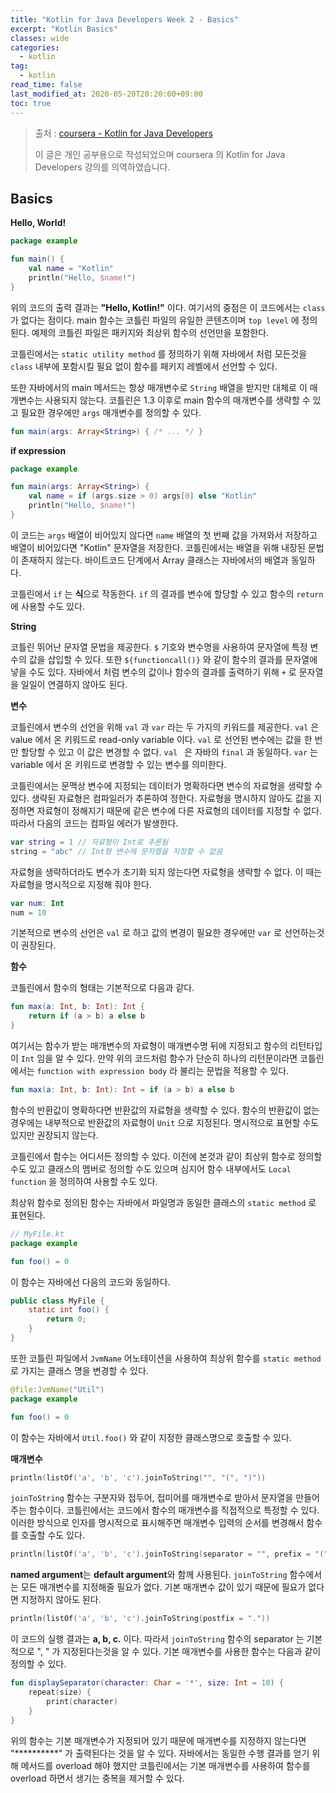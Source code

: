 ```yaml
---
title: "Kotlin for Java Developers Week 2 - Basics"
excerpt: "Kotlin Basics"
classes: wide
categories: 
  - kotlin
tag:
  - kotlin
read_time: false
last_modified_at: 2020-05-20T20:20:00+09:00
toc: true
---
```


> 출처 : [coursera - Kotlin for Java Developers](https://www.coursera.org/learn/kotlin-for-java-developers/lecture/P62Ej/from-java-to-kotlin)
>
> 이 글은 개인 공부용으로 작성되었으며 coursera 의  Kotlin for Java Developers 강의를 의역하였습니다.



## Basics

**Hello, World!**

```kotlin
package example

fun main() {
    val name = "Kotlin"
    println("Hello, $name!")
}
```

위의 코드의 출력 결과는 **"Hello, Kotlin!"** 이다. 여기서의 중점은 이 코드에서는 `class` 가 없다는 점이다. main 함수는 코틀린 파일의 유일한 콘텐츠이며 `top level` 에 정의된다. 예제의 코틀린 파일은 패키지와 최상위 함수의 선언만을 포함한다. 

코틀린에서는 `static utility method` 를 정의하기 위해 자바에서 처럼 모든것을 `class` 내부에 포함시킬 필요 없이 함수를 패키지 레벨에서 선언할 수 있다. 

또한 자바에서의 main 메서드는 항상 매개변수로 `String` 배열을 받지만 대체로 이 매개변수는 사용되지 않는다. 코틀린은 1.3 이후로 main 함수의 매개변수를 생략할 수 있고 필요한 경우에만 `args` 매개변수를 정의할 수 있다.

```kotlin
fun main(args: Array<String>) { /* ... */ }
```

**if expression**

```kotlin
package example

fun main(args: Array<String>) {
    val name = if (args.size > 0) args[0] else "Kotlin"
    println("Hello, $name!")
}
```

이 코드는 `args` 배열이 비어있지 않다면 `name` 배열의 첫 번째 값을 가져와서 저장하고 배열이 비어있다면 "Kotlin" 문자열을 저장한다. 코틀린에서는 배열을 위해 내장된 문법이 존재하지 않는다. 바이트코드 단계에서 Array 클래스는 자바에서의 배열과 동일하다.

코틀린에서 `if` 는 **식**으로 작동한다. `if` 의 결과를 변수에 할당할 수 있고 함수의 `return` 에 사용할 수도 있다.

**String**

코틀린 뛰어난 문자열 문법을 제공한다. `$` 기호와 변수명을 사용하여 문자열에 특정 변수의 값을 삽입할 수 있다. 또한 `${functioncall()}` 와 같이 함수의 결과를 문자열에 넣을 수도 있다. 자바에서 처럼 변수의 값이나 함수의 결과를 출력하기 위해 `+` 로 문자열을 일일이 연결하지 않아도 된다.

**변수**

코틀린에서 변수의 선언을 위해 `val` 과 `var` 라는 두 가지의 키워드를 제공한다. `val` 은 value 에서 온 키워드로 read-only variable 이다. `val` 로 선언된 변수에는 값을 한 번만 할당할 수 있고 이 값은 변경할 수 없다.  `val ` 은 자바의 `final` 과 동일하다. `var` 는 variable 에서 온 키워드로 변경할 수 있는 변수를 의미한다. 

코틀린에서는 문맥상 변수에 지정되는 데이터가 명확하다면 변수의 자료형을 생략할 수 있다. 생략된 자료형은 컴파일러가 추론하여 정한다. 자료형을 명시하지 않아도 값을 지정하면 자료형이 정해지기 때문에 같은 변수에 다른 자료형의 데이터를 지정할 수 없다. 따라서 다음의 코드는 컴파일 에러가 발생한다.

```kotlin
var string = 1 // 자료형이 Int로 추론됨
string = "abc" // Int형 변수에 문자열을 지정할 수 없음
```

자료형을 생략하더라도 변수가 초기화 되지 않는다면 자료형을 생략할 수 없다. 이 때는 자료형을 명시적으로 지정해 줘야 한다.

```kotlin
var num: Int
num = 10
```

기본적으로 변수의 선언은 `val` 로 하고 값의 변경이 필요한 경우에만 `var` 로 선언하는것이 권장된다.

**함수**

코틀린에서 함수의 형태는 기본적으로 다음과 같다.

```kotlin
fun max(a: Int, b: Int): Int {
    return if (a > b) a else b
}
```

여기서는 함수가 받는 매개변수의 자료형이 매개변수명 뒤에 지정되고 함수의 리턴타입이 `Int` 임을 알 수 있다. 만약 위의 코드처럼 함수가 단순히 하나의 리턴문이라면 코틀린에서는 `function with expression body` 라 불리는 문법을 적용할 수 있다.

```kotlin
fun max(a: Int, b: Int): Int = if (a > b) a else b
```

함수의 반환값이 명확하다면 반환값의 자료형을 생략할 수 있다. 함수의 반환값이 없는 경우에는 내부적으로 반환값의 자료형이  `Unit` 으로 지정된다. 명시적으로 표현할 수도 있지만 권장되지 않는다. 

코틀린에서 함수는 어디서든 정의할 수 있다. 이전에 본것과 같이 최상위 함수로 정의할 수도 있고 클래스의 멤버로 정의할 수도 있으며 심지어 함수 내부에서도 `Local function` 을 정의하여 사용할 수도 있다.

최상위 함수로 정의된 함수는 자바에서 파일명과 동일한 클래스의 `static method` 로 표현된다. 

```kotlin
// MyFile.kt
package example

fun foo() = 0
```

이 함수는 자바에선 다음의 코드와 동일하다.

```java
public class MyFile {
    static int foo() {
        return 0;
    }
}
```

또한 코틀린 파일에서 `JvmName` 어노테이션을 사용하여 최상위 함수를 `static method` 로 가지는 클래스 명을 변경할 수 있다.

```kotlin
@file:JvmName("Util")
package example

fun foo() = 0
```

이 함수는 자바에서 `Util.foo()` 와 같이 지정한 클래스명으로 호출할 수 있다.

**매개변수**

```kotlin
println(listOf('a', 'b', 'c').joinToString("", "(", ")"))
```

`joinToString` 함수는 구분자와 접두어, 접미어를 매개변수로 받아서 문자열을 만들어주는 함수이다. 코틀린에서는 코드에서 함수의 매개변수를 직접적으로 특정할 수 있다. 이러한 방식으로 인자를 명시적으로 표시해주면 매개변수 입력의 순서를 변경해서 함수를 호출할 수도 있다.

```kotlin
println(listOf('a', 'b', 'c').joinToString(separator = "", prefix = "(", postfix = ")"))
```

**named argument**는 **default argument**와 함께 사용된다. `joinToString` 함수에서는 모든 매개변수를 지정해줄 필요가 없다. 기본 매개변수 값이 있기 때문에 필요가 없다면 지정하지 않아도 된다.

```kotlin
println(listOf('a', 'b', 'c').joinToString(postfix = "."))
```

이 코드의 실행 결과는 **a, b, c.** 이다. 따라서 `joinToString` 함수의 separator 는 기본적으로 ", " 가 지정된다는것을 알 수 있다. 기본 매개변수를 사용한 함수는 다음과 같이 정의할 수 있다.

```kotlin
fun displaySeparator(character: Char = '*', size: Int = 10) {
    repeat(size) {
        print(character)
    }
}
```

위의 함수는 기본 매개변수가 지정되어 있기 때문에 매개변수를 지정하지 않는다면 "\*\*\*\*\*\*\*\*\*\*" 가 출력된다는 것을 알 수 있다. 자바에서는 동일한 수행 결과를 얻기 위해 메서드를 overload 해야 했지만 코틀린에서는 기본 매개변수를 사용하여 함수를 overload 하면서 생기는 중복을 제거할 수 있다.



